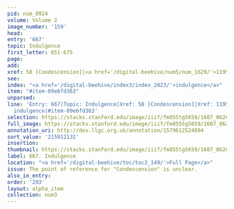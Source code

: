 ```yaml
---
pid: num_0924
volume: Volume 2
image_number: '159'
head:
entry: '667'
topic: Indulgence
first_letter: 651-675
page:
add:
xref: 58 [Condescension]|<a href='/digital-beehive/num5/num_1629/'>1195 [Indulgence]</a>
see:
index: "<a href='/digital-beehive/index3/index_2023/'>indulgence</a>"
item: "#item-09e6fd363"
unparsed:
line: 'Entry: 667|Topic: Indulgence|Xref: 58 [Condescension]|Xref: 1195 [Indulgence]|Index:
  indulgence|#item-09e6fd363'
selection: https://stacks.stanford.edu/image/iiif/fm855tg5659/1607_0626/392,2132,2868,714/full/0/default.jpg
full_image: https://stacks.stanford.edu/image/iiif/fm855tg5659/1607_0626/full/full/0/default.jpg
annotation_uri: http://dev.llgc.org.uk/annotation/1579612524894
sort_value: '215912132'
insertion:
thumbnail: https://stacks.stanford.edu/image/iiif/fm855tg5659/1607_0626/392,2132,600,180/250,/0/default.jpg
label: 667. Indulgence
location: "<a href='/digital-beehive/toc/toc2_149/'>Full Page</a>"
issue: The point of reference for "Condescension" is unclear.
also_in_entry:
order: '293'
layout: alpha_item
collection: num3
---
```

